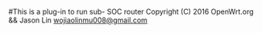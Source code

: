 #This is a plug-in to run sub- SOC router
Copyright (C) 2016 OpenWrt.org && Jason Lin <wojiaolinmu008@gmail.com>
